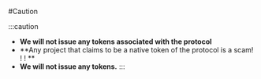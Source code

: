 #Caution

:::caution
- **We will not issue any tokens associated with the protocol**
- **Any project that claims to be a native token of the protocol is a scam! ! ! **
- **We will not issue any tokens.**
:::